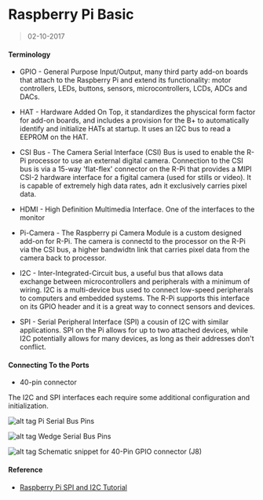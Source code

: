 Raspberry Pi Basic
=========
>02-10-2017

#### Terminology

* GPIO - General Purpose Input/Output, many third party add-on boards that attach to the Raspberry Pi and extend its functionality: motor controllers, LEDs, buttons, sensors, microcontrollers, LCDs, ADCs and DACs.

* HAT - Hardware Added On Top, it standardizes the physcical form factor for add-on boards, and includes a provision for the B+ to automatically identify and initialize HATs at startup. It uses an I2C bus to read a EEPROM on the HAT.

* CSI Bus - The Camera Serial Interface (CSI) Bus is used to enable the R-Pi processor to use an external digital camera. Connection to the CSI bus is via a 15-way 'flat-flex' connector on the R-Pi that provides a MIPI CSI-2 hardware interface for a figital camera (used for stills or video). It is capable of extremely high data rates, adn it exclusively carries pixel data.

* HDMI - High Definition Multimedia Interface. One of the interfaces to the monitor

* Pi-Camera - The Raspberry pi Camera Module is a custom designed add-on for R-Pi. The camera is connectd to the processor on the R-Pi via the CSI bus, a higher bandwidtn link that carries pixel data from the camera back to processor. 

* I2C - Inter-Integrated-Circuit bus, a useful bus that allows data exchange between microcontrollers and peripherals with a minimum of wiring. I2C is a multi-device bus used to connect low-speed peripherals to computers and embedded systems. The R-Pi supports this interface on its GPIO header and it is a great way to connect sensors and devices.

* SPI - Serial Peripheral Interface (SPI) a cousin of I2C with similar applications. SPI on the Pi allows for up to two attached devices, while I2C potentially allows for many devices, as long as their addresses don't conflict.

#### Connecting To the Ports

* 40-pin connector

The I2C and SPI interfaces each require some additional configuration and initialization.

![alt tag](https://github.com/kenfting/IoT/blob/master/images/pin-labels-on-pi-ver2.png)
Pi Serial Bus Pins

![alt tag](https://github.com/kenfting/IoT/blob/master/images/pin-labels-on-wedge.png)
Wedge Serial Bus Pins

![alt tag](https://github.com/kenfting/IoT/blob/master/images/bplus-gpio.png)
Schematic snippet for 40-Pin GPIO connector (J8)

#### Reference

* [Raspberry Pi SPI and I2C Tutorial](https://learn.sparkfun.com/tutorials/raspberry-pi-spi-and-i2c-tutorial)
